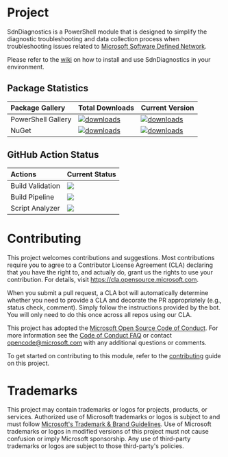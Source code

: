 # Project
SdnDiagnostics is a PowerShell module that is designed to simplify the diagnostic troubleshooting and data collection process when troubleshooting issues related to [Microsoft Software Defined Network](https://docs.microsoft.com/en-us/windows-server/networking/sdn/software-defined-networking).

Please refer to the [wiki](https://github.com/microsoft/SdnDiagnostics/wiki) on how to install and use SdnDiagnostics in your environment.

## Package Statistics
| Package Gallery | Total Downloads | Current Version |
| :-- | :-- | :-- |
| PowerShell Gallery | [![downloads](https://img.shields.io/powershellgallery/dt/SdnDiagnostics.svg?label=Downloads)](https://www.powershellgallery.com/packages/SdnDiagnostics) | [![downloads](https://img.shields.io/powershellgallery/v/SdnDiagnostics.svg?label=Version)](https://www.powershellgallery.com/packages/SdnDiagnostics) |
| NuGet | [![downloads](https://img.shields.io/nuget/dt/SdnDiagnostics.svg?label=Downloads)](https://www.nuget.org/packages/SdnDiagnostics) |[![downloads](https://img.shields.io/nuget/v/SdnDiagnostics.svg?label=Version)](https://www.nuget.org/packages/SdnDiagnostics)

## GitHub Action Status
| Actions | Current Status |
| :-- | :-- |
| Build Validation | ![](https://github.com/microsoft/SdnDiagnostics/actions/workflows/server2019-sdntest.yml/badge.svg) |
| Build Pipeline | ![](https://github.com/microsoft/SdnDiagnostics/actions/workflows/build-pipeline.yml/badge.svg) |
| Script Analyzer | ![](https://github.com/microsoft/SdnDiagnostics/actions/workflows/powershell.yml/badge.svg) |


# Contributing
This project welcomes contributions and suggestions.  Most contributions require you to agree to a
Contributor License Agreement (CLA) declaring that you have the right to, and actually do, grant us
the rights to use your contribution. For details, visit https://cla.opensource.microsoft.com.

When you submit a pull request, a CLA bot will automatically determine whether you need to provide
a CLA and decorate the PR appropriately (e.g., status check, comment). Simply follow the instructions
provided by the bot. You will only need to do this once across all repos using our CLA.

This project has adopted the [Microsoft Open Source Code of Conduct](https://opensource.microsoft.com/codeofconduct/).
For more information see the [Code of Conduct FAQ](https://opensource.microsoft.com/codeofconduct/faq/) or
contact [opencode@microsoft.com](mailto:opencode@microsoft.com) with any additional questions or comments.

To get started on contributing to this module, refer to the [contributing](https://github.com/microsoft/SdnDiagnostics/blob/main/.github/contributing.md) guide on this project.
# Trademarks

This project may contain trademarks or logos for projects, products, or services. Authorized use of Microsoft 
trademarks or logos is subject to and must follow 
[Microsoft's Trademark & Brand Guidelines](https://www.microsoft.com/en-us/legal/intellectualproperty/trademarks/usage/general).
Use of Microsoft trademarks or logos in modified versions of this project must not cause confusion or imply Microsoft sponsorship.
Any use of third-party trademarks or logos are subject to those third-party's policies.
